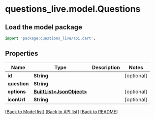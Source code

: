 # questions_live.model.Questions

## Load the model package
```dart
import 'package:questions_live/api.dart';
```

## Properties
Name | Type | Description | Notes
------------ | ------------- | ------------- | -------------
**id** | **String** |  | [optional] 
**question** | **String** |  | 
**options** | [**BuiltList&lt;JsonObject&gt;**](JsonObject.md) |  | [optional] 
**iconUrl** | **String** |  | [optional] 

[[Back to Model list]](../README.md#documentation-for-models) [[Back to API list]](../README.md#documentation-for-api-endpoints) [[Back to README]](../README.md)


